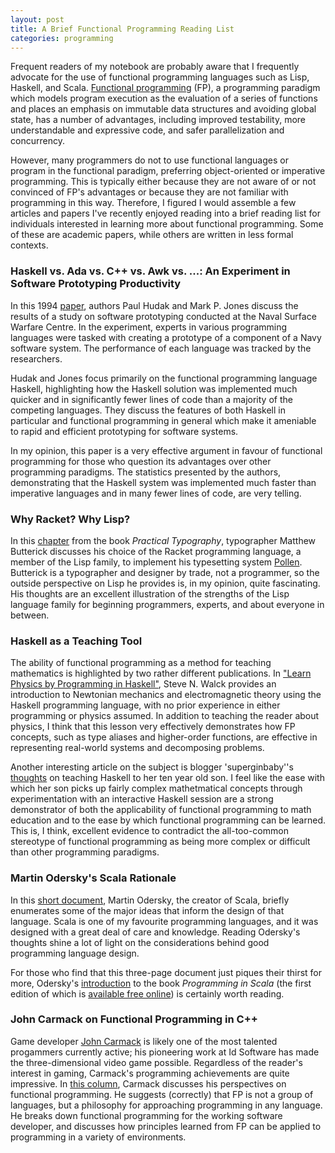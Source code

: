 ```yaml
---
layout: post
title: A Brief Functional Programming Reading List
categories: programming
---
```


Frequent readers of my notebook are probably aware that I frequently advocate for the use of functional programming languages such as Lisp, Haskell, and Scala. [Functional programming](http://en.wikipedia.org/wiki/Functional_programming) (FP), a programming paradigm which models program execution as the evaluation of a series of functions and places an emphasis on immutable data structures and avoiding global state, has a number of advantages, including improved testability, more understandable and expressive code, and safer parallelization and concurrency. 

However, many programmers do not to use functional languages or program in the functional paradigm, preferring object-oriented or imperative programming. This is typically either because they are not aware of or not convinced of FP's advantages or because they are not familiar with programming in this way. Therefore, I figured I would assemble a few articles and papers I've recently enjoyed reading into a brief reading list for individuals interested in learning more about functional programming. Some of these are academic papers, while others are written in less formal contexts.

### Haskell vs. Ada vs. C++ vs. Awk vs. ...: An Experiment in Software Prototyping Productivity

In this 1994 [paper](http://www.cs.yale.edu/publications/techreports/tr1049.pdf), authors Paul Hudak and Mark P. Jones discuss the results of a study on software prototyping conducted at the Naval Surface Warfare Centre. In the experiment, experts in various programming languages were tasked with creating a prototype of a component of a Navy software system. The performance of each language was tracked by the researchers. 

Hudak and Jones focus primarily on the functional programming language Haskell, highlighting how the Haskell solution was implemented much quicker and in significantly fewer lines of code than a majority of the competing languages. They discuss the features of both Haskell in particular and functional programming in general which make it ameniable to rapid and efficient prototyping for software systems.

In my opinion, this paper is a very effective argument in favour of functional programming for those who question its advantages over other programming paradigms. The statistics presented by the authors, demonstrating that the Haskell system was implemented much faster than imperative languages and in many fewer lines of code, are very telling.

### Why Racket? Why Lisp?

In this [chapter](http://practicaltypography.com/why-racket-why-lisp.html) from the book _Practical Typography_, typographer Matthew Butterick discusses his choice of the Racket programming language, a member of the Lisp family, to implement his typesetting system [Pollen](http://pollenpub.com). Butterick is a typographer and designer by trade, not a programmer, so the outside perspective on Lisp he provides is, in my opinion, quite fascinating. His thoughts are an excellent illustration of the strengths of the Lisp language family for beginning programmers, experts, and about everyone in between.

### Haskell as a Teaching Tool

The ability of functional programming as a method for teaching mathematics is highlighted by two rather different publications. In ["Learn Physics by Programming in Haskell"](http://arxiv.org/abs/1412.4880), Steve N. Walck provides an introduction to Newtonian mechanics and electromagnetic theory using the Haskell programming language, with no prior experience in either programming or physics assumed. In addition to teaching the reader about physics, I think that this lesson very effectively demonstrates how FP concepts, such as type aliases and higher-order functions, are effective in representing real-world systems and decomposing problems.

Another interesting article on the subject is blogger 'superginbaby''s [thoughts](https://superginbaby.wordpress.com/2015/04/08/teaching-haskell-to-a-10-year-old-day-1/) on teaching Haskell to her ten year old son. I feel like the ease with which her son picks up fairly complex mathetmatical concepts through experimentation with an interactive Haskell session are a strong demonstrator of both the applicability of functional programming to math education and to the ease by which functional programming can be learned. This is, I think, excellent evidence to contradict the all-too-common stereotype of functional programming as being more complex or difficult than other programming paradigms.

### Martin Odersky's Scala Rationale

In this [short document](http://www.scala-lang.org/docu/files/ScalaRationale.pdf), Martin Odersky, the creator of Scala, briefly enumerates some of the major ideas that inform the design of that language. Scala is one of my favourite programming languages, and it was designed with a great deal of care and knowledge. Reading Odersky's thoughts shine a lot of light on the considerations behind good programming language design.

For those who find that this three-page document just piques their thirst for more, Odersky's [introduction](http://www.artima.com/pins1ed/a-scalable-language.html) to the book _Programming in Scala_ (the first edition of which is [available free online](http://www.artima.com/pins1ed/index.html)) is certainly worth reading. 

### John Carmack on Functional Programming in C++

Game developer [John Carmack](http://en.wikipedia.org/wiki/John_Carmack) is likely one of the most talented progammers currently active; his pioneering work at Id Software has made the three-dimensional video game possible. Regardless of the reader's interest in gaming, Carmack's programming achievements are quite impressive. In [this column](http://gamasutra.com/view/news/169296/Indepth_Functional_programming_in_C.php), Carmack discusses his perspectives on functional programming. He suggests (correctly) that FP is not a group of languages, but a philosophy for approaching programming in any language. He breaks down functional programming for the working software developer, and discusses how principles learned from FP can be applied to programming in a variety of environments.
